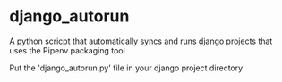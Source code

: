 # django_autorun
A python scricpt that automatically syncs and runs django projects that uses the Pipenv packaging tool

Put the 'django_autorun.py' file in your django project directory
